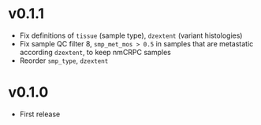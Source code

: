 # v0.1.1

* Fix definitions of `tissue` (sample type), `dzextent` (variant histologies)
* Fix sample QC filter 8, `smp_met_mos > 0.5` in samples that are metastatic according `dzextent`, to keep nmCRPC samples
* Reorder `smp_type`, `dzextent`


# v0.1.0

* First release
